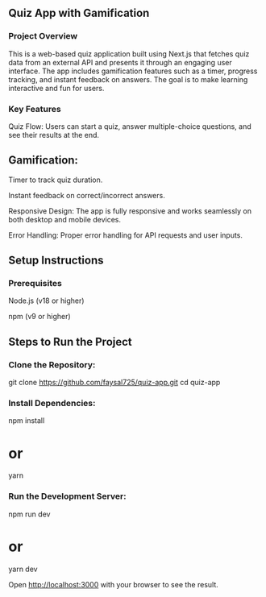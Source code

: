 ## Quiz App with Gamification
### Project Overview
This is a web-based quiz application built using Next.js that fetches quiz data from an external API and presents it through an engaging user interface. The app includes gamification features such as a timer, progress tracking, and instant feedback on answers. The goal is to make learning interactive and fun for users.

### Key Features
Quiz Flow: Users can start a quiz, answer multiple-choice questions, and see their results at the end.

## Gamification:

Timer to track quiz duration.

Instant feedback on correct/incorrect answers.

Responsive Design: The app is fully responsive and works seamlessly on both desktop and mobile devices.

Error Handling: Proper error handling for API requests and user inputs.

## Setup Instructions
### Prerequisites
Node.js (v18 or higher)

npm (v9 or higher)

## Steps to Run the Project

### Clone the Repository:

git clone https://github.com/faysal725/quiz-app.git
cd quiz-app

### Install Dependencies:

npm install
# or
yarn

### Run the Development Server:

npm run dev
# or
yarn dev

Open [http://localhost:3000](http://localhost:3000) with your browser to see the result.
